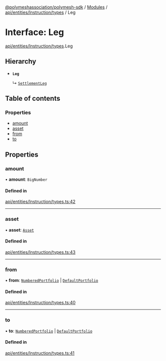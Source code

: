 [@polymeshassociation/polymesh-sdk](../README.md) / [Modules](../modules.md) / [api/entities/Instruction/types](../modules/api_entities_Instruction_types.md) / Leg

# Interface: Leg

[api/entities/Instruction/types](../modules/api_entities_Instruction_types.md).Leg

## Hierarchy

- **`Leg`**

  ↳ [`SettlementLeg`](api_entities_Portfolio_types.SettlementLeg.md)

## Table of contents

### Properties

- [amount](api_entities_Instruction_types.Leg.md#amount)
- [asset](api_entities_Instruction_types.Leg.md#asset)
- [from](api_entities_Instruction_types.Leg.md#from)
- [to](api_entities_Instruction_types.Leg.md#to)

## Properties

### amount

• **amount**: `BigNumber`

#### Defined in

[api/entities/Instruction/types.ts:42](https://github.com/PolymathNetwork/polymesh-sdk/blob/31dfa0dc/src/api/entities/Instruction/types.ts#L42)

___

### asset

• **asset**: [`Asset`](../classes/api_entities_Asset.Asset.md)

#### Defined in

[api/entities/Instruction/types.ts:43](https://github.com/PolymathNetwork/polymesh-sdk/blob/31dfa0dc/src/api/entities/Instruction/types.ts#L43)

___

### from

• **from**: [`NumberedPortfolio`](../classes/api_entities_NumberedPortfolio.NumberedPortfolio.md) \| [`DefaultPortfolio`](../classes/api_entities_DefaultPortfolio.DefaultPortfolio.md)

#### Defined in

[api/entities/Instruction/types.ts:40](https://github.com/PolymathNetwork/polymesh-sdk/blob/31dfa0dc/src/api/entities/Instruction/types.ts#L40)

___

### to

• **to**: [`NumberedPortfolio`](../classes/api_entities_NumberedPortfolio.NumberedPortfolio.md) \| [`DefaultPortfolio`](../classes/api_entities_DefaultPortfolio.DefaultPortfolio.md)

#### Defined in

[api/entities/Instruction/types.ts:41](https://github.com/PolymathNetwork/polymesh-sdk/blob/31dfa0dc/src/api/entities/Instruction/types.ts#L41)
